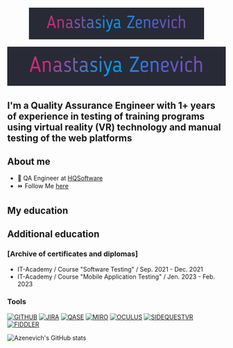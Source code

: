 <p align="center"><a href="https://linkedin.com/in/anastasiya-zenevich-314278224/"><img width="80%" alt="Hello, I'm" src="./assets/download.gif" /></a></p>

[![Header](https://github.com/Azenevich/Azenevich/blob/main/assets/download.gif)](https://www.linkedin.com/in/anastasiya-zenevich-314278224/)

## I'm a Quality Assurance Engineer with 1+ years of experience in testing of training programs using virtual reality (VR) technology and manual testing of the web platforms 

## About me
- 🔎 QA Engineer at [HQSoftware](https://hqsoftwarelab.com/)
- ⏩ Follow Me [here](https://www.linkedin.com/in/anastasiya-zenevich-314278224/)

<!--My education-->
## My education

<!--Additional education-->
## Additional education
### [Archive of certificates and diplomas]
- IT-Academy / Course "Software Testing" / Sep. 2021 - Deс. 2021
- IT-Academy / Course "Mobile Application Testing" / Jen. 2023 - Feb. 2023

<!--Tools-->
### Tools
[![GITHUB](https://img.shields.io/badge/-GITHUB-5C5C5C?style=flat&logo=github&logoColor=FFFFFF)](https://github.com/)
[![JIRA](https://img.shields.io/badge/-JIRA-5C5C5C?style=flat&logo=jira&logoColor=2580F7)](https://atlassian.com/software/jira/)
[![QASE](https://img.shields.io/static/v1?label=Q&message=QASE&color=5C5C5C)](https://qase.io/)
[![MIRO](https://img.shields.io/badge/-MIRO-5C5C5C?style=flat&logo=miro&logoColor=F7C92E&endpoint?url=<https://miro.com/>)](https://miro.com/)
[![OCULUS](https://img.shields.io/badge/-OCULUS_VR-5C5C5C?style=flat&logo=oculus&logoColor=1B1D1F)](https://www.meta.com/quest/setup/)
[![SIDEQUESTVR](https://img.shields.io/badge/-SIDEQUESTVR-5C5C5C?style=flat&logo=SIDEQUESTVR&logoColor=1B1D1F)](https://sidequestvr.com/apps/applab/0/rating)
[![FIDDLER](https://img.shields.io/badge/-FIDDLER-5C5C5C?style=flat&logo=fiddler&logoColor=1B1D1F)](https://www.telerik.com/fiddler)


![Azenevich's GitHub stats](https://github-readme-stats.vercel.app/api?username=Azenevich&show_icons=true&theme=dracula&hide=contribs)